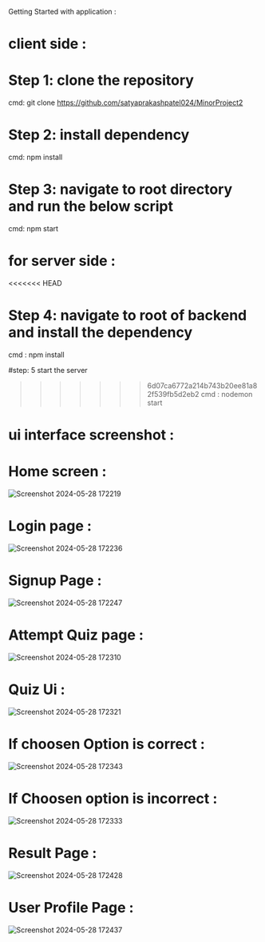Getting Started with application : 


# client side : 
# Step 1: clone the repository
cmd: git clone https://github.com/satyaprakashpatel024/MinorProject2

# Step 2: install dependency
cmd: npm install

# Step 3: navigate to root directory and run the below script 
cmd: npm start


# for server side : 

<<<<<<< HEAD
# Step 4: navigate to root of backend and install the dependency 
cmd : npm install

#step: 5 start the server 
>>>>>>> 6d07ca6772a214b743b20ee81a82f539fb5d2eb2
cmd : nodemon start

# ui interface  screenshot : 

# Home screen : 
![Screenshot 2024-05-28 172219](https://github.com/satyaprakashpatel024/MinorProject2/assets/112648996/4844b347-cb85-425d-afdd-56b66418bffe)



# Login page : 

![Screenshot 2024-05-28 172236](https://github.com/satyaprakashpatel024/MinorProject2/assets/112648996/92f424bd-70fc-4e3a-ad51-67fc6c342281)



# Signup Page :

![Screenshot 2024-05-28 172247](https://github.com/satyaprakashpatel024/MinorProject2/assets/112648996/99ee98c6-4668-4e71-ae02-b9518e1794e2)


# Attempt Quiz page : 

![Screenshot 2024-05-28 172310](https://github.com/satyaprakashpatel024/MinorProject2/assets/112648996/0f55c156-93e5-43f5-9bc8-321ce8e124f1)


# Quiz Ui : 
![Screenshot 2024-05-28 172321](https://github.com/satyaprakashpatel024/MinorProject2/assets/112648996/f72ac587-f234-4cfe-bb0c-b6c2fd363188)



# If choosen Option is correct : 

![Screenshot 2024-05-28 172343](https://github.com/satyaprakashpatel024/MinorProject2/assets/112648996/dbcbf3d8-2984-4e4f-ab6a-391cdc2d61dc)


# If Choosen option is incorrect :

![Screenshot 2024-05-28 172333](https://github.com/satyaprakashpatel024/MinorProject2/assets/112648996/5192e089-028a-490c-9e6a-ca5421c9de0d)


# Result Page : 

![Screenshot 2024-05-28 172428](https://github.com/satyaprakashpatel024/MinorProject2/assets/112648996/2793da63-18b4-4363-a8ca-0ce7e5b1000b)


# User Profile Page : 

![Screenshot 2024-05-28 172437](https://github.com/satyaprakashpatel024/MinorProject2/assets/112648996/c8e3dcb1-cd7b-4028-b4ae-4158ca4ae943)

